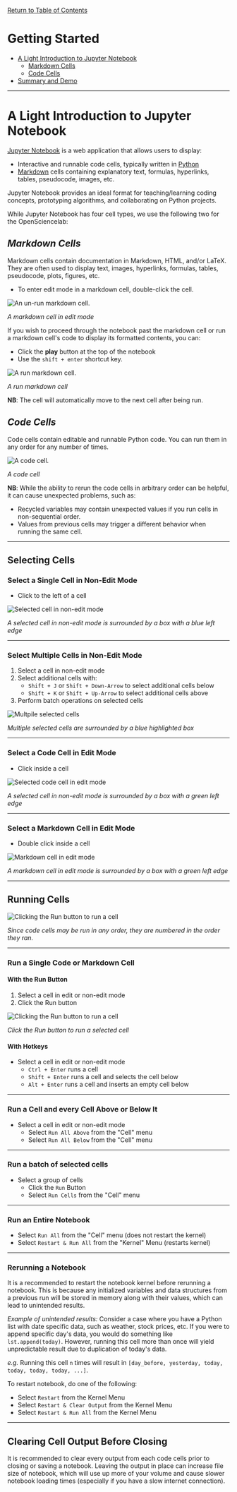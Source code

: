 [Return to Table of Contents](../user.md)

# Getting Started
- [A Light Introduction to Jupyter Notebook](#a-light-introduction-to-jupyter-notebook)
    - [Markdown Cells](#markdown-cells)
    - [Code Cells](#code-cells)
- [Summary and Demo]()

---

<!-- # How to Run a Jupyter Notebook -->

<!--  I suggest we insert the contents of the notebook intro into running a notebook and move the running a notebook to before conda env. A person needs to know how to run a notebook before doing envs anyway.  -->

<!-- ### Before we get started, what is Jupyter Notebook?
- [Intro to Jupyter Notebook](jupyter_notebook_intro.md) -->

# A Light Introduction to Jupyter Notebook
[Jupyter Notebook](https://jupyter.org/) is a web application that allows users to display: 

* Interactive and runnable code cells, typically written in [Python](https://docs.python.org/3/)
* [Markdown](https://jupyter-notebook.readthedocs.io/en/stable/examples/Notebook/Working%20With%20Markdown%20Cells.html) cells containing explanatory text, formulas, hyperlinks, tables, pseudocode, images, etc.

Jupyter Notebook provides an ideal format for teaching/learning coding concepts, prototyping algorithms, and collaborating on Python projects. 

While Jupyter Notebook has four cell types, we use the following two for the OpenSciencelab:

## _Markdown Cells_

Markdown cells contain documentation in Markdown, HTML, and/or LaTeX. They are often used to display text, images, hyperlinks, formulas, tables, pseudocode, plots, figures, etc. 

- To enter edit mode in a markdown cell, double-click the cell.

 ![An un-run markdown cell.](../assets/markdown_cell_edit_mode.gif) 

_A markdown cell in edit mode_

If you wish to proceed through the notebook past the markdown cell or run a markdown cell's code to display its formatted contents, you can:
- Click the **play** button at the top of the notebook
- Use the `shift + enter` shortcut key.

 
![A run markdown cell.](../assets/markdown_run.gif)

*A run markdown cell*

**NB**: The cell will automatically move to the next cell after being run.

## _Code Cells_

Code cells contain editable and runnable Python code. You can run them in any order for any number of times.
 
 ![A code cell.](../assets/code_cell.gif)

*A code cell*

**NB**: While the ability to rerun the code cells in arbitrary order can be helpful, it can cause unexpected problems, such as:
- Recycled variables may contain unexpected values if you run cells in non-sequential order.
- Values from previous cells may trigger a different behavior when running the same cell.

---

## Selecting Cells
### Select a Single Cell in Non-Edit Mode
- Click to the left of a cell

![Selected cell in non-edit mode](../assets/select_cell_non_edit_mode.png)

*A selected cell in non-edit mode is surrounded by a box with a blue left edge*

---
 
### Select Multiple Cells in Non-Edit Mode
1. Select a cell in non-edit mode
1. Select additional cells with:
    - `Shift + J` or `Shift + Down-Arrow` to select additional cells below
    - `Shift + K` or `Shift + Up-Arrow` to select additional cells above
1. Perform batch operations on selected cells

![Multpile selected cells](../assets/select_mult_cells.png)

*Multiple selected cells are surrounded by a blue highlighted box*

---

### Select a Code Cell in Edit Mode
- Click inside a cell

![Selected code cell in edit mode](../assets/select_cell_edit_mode.png) 

*A selected cell in non-edit mode is surrounded by a box with a green left edge*

---
 
### Select a Markdown Cell in Edit Mode
- Double click inside a cell

![Markdown cell in edit mode](../assets/markdown_cell_edit_mode.png) 

*A markdown cell in edit mode is surrounded by a box with a green left edge*

---
 
 
## Running Cells
![Clicking the Run button to run a cell](../assets/cell_numbers.png)

*Since code cells may be run in any order, they are numbered in the order they ran.*

--- 

### Run a Single Code or Markdown Cell
#### With the Run Button
1. Select a cell in edit or non-edit mode
1. Click the Run button

![Clicking the Run button to run a cell](../assets/run_button.png)

*Click the Run button to run a selected cell*

 
#### With Hotkeys 
- Select a cell in edit or non-edit mode
    - `Ctrl + Enter` runs a cell
    - `Shift + Enter` runs a cell and selects the cell below
    - `Alt + Enter` runs a cell and inserts an empty cell below

---

### Run a Cell and every Cell Above or Below It
- Select a cell in edit or non-edit mode
    - Select `Run All Above` from the "Cell" menu
    - Select `Run All Below` from the "Cell" menu
    
---

### Run a batch of selected cells
- Select a group of cells
    - Click the `Run` Button
    - Select `Run Cells` from the "Cell" menu
    
---

### Run an Entire Notebook
- Select `Run All` from the "Cell" menu (does not restart the kernel)
- Select `Restart & Run All` from the "Kernel" Menu (restarts kernel)

---

### Rerunning a Notebook
It is a recommended to restart the notebook kernel before rerunning a notebook. This is because any initialized variables and data structures from a previous run will be stored in memory along with their values, which can lead to unintended results.

*Example of unintended results:* Consider a case where you have a Python list with date specific data, such as weather, stock prices, etc. If you were to append specific day's data, you would do something like `lst.append(today)`. However, running this cell more than once will yield unpredictable result due to duplication of today's data. 

*e.g.* Running this cell `n` times will result in `[day_before, yesterday, today, today, today, today, ...]`.

To restart notebook, do one of the following:

- Select `Restart` from the Kernel Menu
- Select `Restart & Clear Output` from the Kernel Menu
- Select `Restart & Run All` from the Kernel Menu

---

## Clearing Cell Output Before Closing
It is recommended to clear every output from each code cells prior to closing or saving a notebook. Leaving the output in place can increase file size of notebook, which will use up more of your volume and cause slower notebook loading times (especially if you have a slow internet connection).